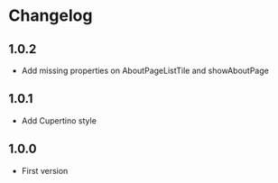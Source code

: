 # Changelog

## 1.0.2

- Add missing properties on AboutPageListTile and showAboutPage

## 1.0.1

- Add Cupertino style

## 1.0.0

- First version
